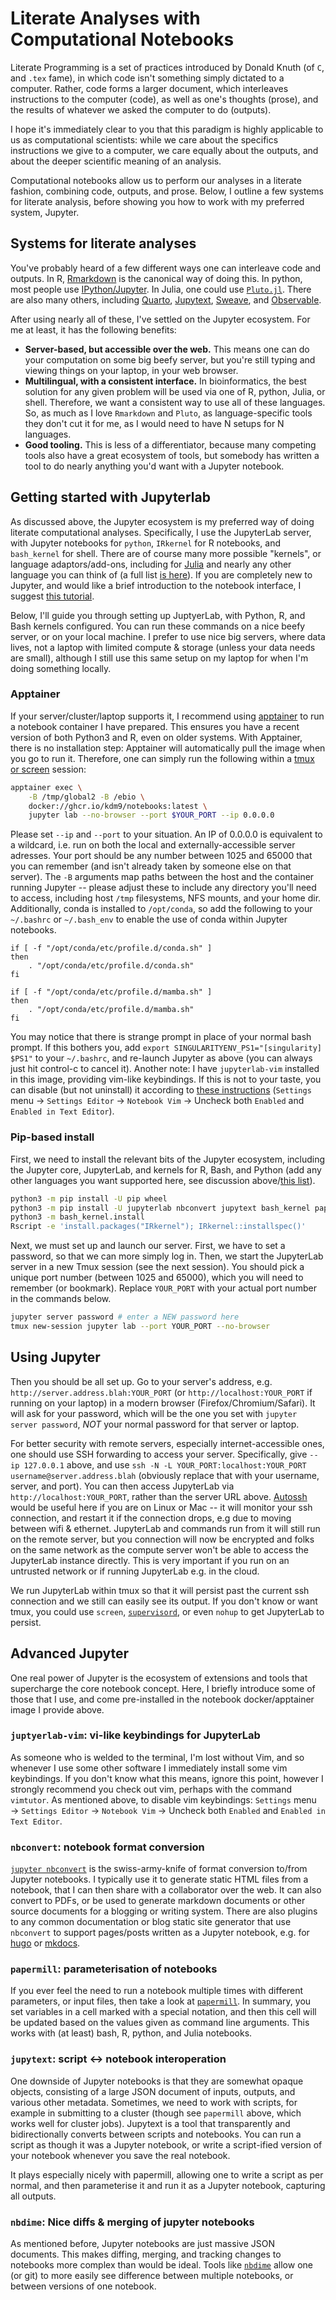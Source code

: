 # Literate Analyses with Computational Notebooks

Literate Programming is a set of practices introduced by Donald Knuth (of `C`, and `.tex` fame), in which code isn't something simply dictated to a computer. Rather, code forms a larger document, which interleaves instructions to the computer (code), as well as one's thoughts (prose), and the results of whatever we asked the computer to do (outputs).

I hope it's immediately clear to you that this paradigm is highly applicable to us as computational scientists: while we care about the specifics instructions we give to a computer, we care equally about the outputs, and about the deeper scientific meaning of an analysis.

Computational notebooks allow us to perform our analyses in a literate fashion, combining code, outputs, and prose. Below, I outline a few systems for literate analysis, before showing you how to work with my preferred system, Jupyter.

## Systems for literate analyses

You've probably heard of a few different ways one can interleave code and outputs. In R, [Rmarkdown](https://rmarkdown.rstudio.com/) is the canonical way of doing this. In python, most people use [IPython/Jupyter](https://jupyter-notebook.readthedocs.io/en/stable/notebook.html). In Julia, one could use [`Pluto.jl`](https://plutojl.org/). There are also many others, including [Quarto](https://quarto.org/), [Jupytext](https://github.com/mwouts/jupytext), [Sweave](https://en.wikipedia.org/wiki/Sweave), and [Observable](https://observablehq.com/).

After using nearly all of these, I've settled on the Jupyter ecosystem. For me at least, it has the following benefits:

- **Server-based, but accessible over the web.** This means one can do your computation on some big beefy server, but you're still typing and viewing things on your laptop, in your web browser.
- **Multilingual, with a consistent interface.** In bioinformatics, the best solution for any given problem will be used via one of R, python, Julia, or shell. Therefore, we want a consistent way to use all of these languages. So, as much as I love `Rmarkdown` and `Pluto`, as language-specific tools they don't cut it for me, as I would need to have N setups for N languages.
- **Good tooling.** This is less of a differentiator, because many competing tools also have a great ecosystem of tools, but somebody has written a tool to do nearly anything you'd want with a Jupyter notebook.


## Getting started with Jupyterlab

As discussed above, the Jupyter ecosystem is my preferred way of doing literate computational analyses. Specifically, I use the JupyterLab server, with Jupyter notebooks for `python`, `IRkernel` for R notebooks, and `bash_kernel` for shell. There are of course many more possible "kernels", or language adaptors/add-ons, including for [Julia](https://github.com/JuliaLang/IJulia.jl) and nearly any other language you can think of (a full list [is here](https://github.com/jupyter/jupyter/wiki/Jupyter-kernels)). If you are completely new to Jupyter, and would like a brief introduction to the notebook interface, I suggest [this tutorial](https://jupyter-notebook.readthedocs.io/en/stable/ui_components.html). 

Below, I'll guide you through setting up JuptyerLab, with Python, R, and Bash kernels configured. You can run these commands on a nice beefy server, or on your local machine. I prefer to use nice big servers, where data lives, not a laptop with limited compute & storage (unless your data needs are small), although I still use this same setup on my laptop for when I'm doing something locally.

### Apptainer

If your server/cluster/laptop supports it, I recommend using [apptainer](https://apptainer.org/) to run a notebook container I have prepared. This ensures you have a recent version of both Python3 and R, even on older systems. With Apptainer, there is no installation step: Apptainer will automatically pull the image when you go to run it. Therefore, one can simply run the following within a [tmux or screen](./terminal.md#tmux) session:

```bash
apptainer exec \
	-B /tmp/global2 -B /ebio \
	docker://ghcr.io/kdm9/notebooks:latest \
	jupyter lab --no-browser --port $YOUR_PORT --ip 0.0.0.0

```

Please set `--ip` and `--port` to your situation. An IP of 0.0.0.0 is equivalent to a wildcard, i.e. run on both the local and externally-accessible server adresses. Your port should be any number between 1025 and 65000 that you can remember (and isn't already taken by someone else on that server). The `-B` arguments map paths between the host and the container running Jupyter -- please adjust these to include any directory you'll need to access, including host `/tmp` filesystems, NFS mounts, and your home dir. Additionally, conda is installed to `/opt/conda`, so add the following to your `~/.bashrc` or `~/.bash_env` to enable the use of conda within Jupyter notebooks.

```
if [ -f "/opt/conda/etc/profile.d/conda.sh" ]
then
    . "/opt/conda/etc/profile.d/conda.sh"
fi

if [ -f "/opt/conda/etc/profile.d/mamba.sh" ]
then
    . "/opt/conda/etc/profile.d/mamba.sh"
fi
```

You may notice that there is strange prompt in place of your normal bash prompt. If this bothers you, add `export SINGULARITYENV_PS1="[singularity] $PS1"` to your `~/.bashrc`, and re-launch Jupyter as above (you can always just hit control-c to cancel it). Another note: I have `jupyterlab-vim` installed in this image, providing vim-like keybindings. If this is not to your taste, you can disable (but not uninstall) it according to [these instructions](https://github.com/jupyterlab-contrib/jupyterlab-vim/issues/142#issuecomment-2211175299) (`Settings` menu → `Settings Editor` → `Notebook Vim` → Uncheck both `Enabled` and `Enabled in Text Editor`).

### Pip-based install

First, we need to install the relevant bits of the Jupyter ecosystem, including the Jupyter core, JupyterLab, and kernels for R, Bash, and Python (add any other languages you want supported here, see discussion above/[this list](https://github.com/jupyter/jupyter/wiki/Jupyter-kernels)).

```bash
python3 -m pip install -U pip wheel
python3 -m pip install -U jupyterlab nbconvert jupytext bash_kernel papermill
python3 -m bash_kernel.install
Rscript -e 'install.packages("IRkernel"); IRkernel::installspec()'
```


Next, we must set up and launch our server. First, we have to set a password, so that we can more simply log in. Then, we start the JupyterLab server in a new Tmux session (see the next session). You should pick a unique port number (between 1025 and 65000), which you will need to remember (or bookmark). Replace `YOUR_PORT` with your actual port number in the commands below.

```bash
jupyter server password # enter a NEW password here
tmux new-session jupyter lab --port YOUR_PORT --no-browser
```


## Using Jupyter

Then you should be all set up. Go to your server's address, e.g. `http://server.address.blah:YOUR_PORT` (or `http://localhost:YOUR_PORT` if running on your laptop) in a modern browser (Firefox/Chromium/Safari). It will ask for your password, which will be the one you set with `jupyter server password`, *NOT* your normal password for that server or laptop.


For better security with remote servers, especially internet-accessible ones, one should use SSH forwarding to access your server. Specifically, give `--ip 127.0.0.1` above, and use `ssh -N -L YOUR_PORT:localhost:YOUR_PORT username@server.address.blah` (obviously replace that with your username, server, and port). You can then access JupyterLab via `http://localhost:YOUR_PORT`, rather than the server URL above. [Autossh](https://linux.die.net/man/1/autossh) would be useful here if you are on Linux or Mac -- it will monitor your ssh connection, and restart it if the connection drops, e.g due to moving between wifi & ethernet. JupyterLab and commands run from it will still run on the remote server, but you connection will now be encrypted and folks on the same network as the compute server won't be able to access the JupyterLab instance directly. This is very important if you run on an untrusted network or if running JupyterLab e.g. in the cloud.

We run JupyterLab within tmux so that it will persist past the current ssh connection and we still can easily see its output. If you don't know or want tmux, you could use `screen`, [`supervisord`](https://supervisord.org/), or even `nohup` to get JupyterLab to persist.


## Advanced Jupyter

One real power of Jupyter is the ecosystem of extensions and tools that supercharge the core notebook concept. Here, I briefly introduce some of those that I use, and come pre-installed in the notebook docker/apptainer image I provide above.

### `juptyerlab-vim`: vi-like keybindings for JupyterLab

As someone who is welded to the terminal, I'm lost without Vim, and so whenever I use some other software I immediately install some vim keybindings. If you don't know what this means, ignore this point, however I strongly recommend you check out vim, perhaps with the command `vimtutor`. As mentioned above, to disable vim keybindings: `Settings` menu → `Settings Editor` → `Notebook Vim` → Uncheck both `Enabled` and `Enabled in Text Editor`.

### `nbconvert`: notebook format conversion

[`jupyter nbconvert`](https://nbconvert.readthedocs.io/en/latest/index.html) is the swiss-army-knife of format conversion to/from Jupyter notebooks. I typically use it to generate static HTML files from a notebook, that I can then share with a collaborator over the web. It can also convert to PDFs, or be used to generate markdown documents or other source documents for a blogging or writing system. There are also plugins to any common documentation or blog static site generator that use `nbconvert` to support pages/posts written as a Jupyter notebook, e.g. for [hugo](https://knowsuchagency.github.io/hugo_jupyter/) or [mkdocs](https://pypi.org/project/mkdocs-jupyter/). 


### `papermill`: parameterisation of notebooks

If you ever feel the need to run a notebook multiple times with different parameters, or input files, then take a look at [`papermill`](https://papermill.readthedocs.io/en/latest/). In summary, you set variables in a cell marked with a special notation, and then this cell will be updated based on the values given as command line arguments. This works with (at least) bash, R, python, and Julia notebooks.

### `jupytext`: script <-> notebook interoperation

One downside of Jupyter notebooks is that they are somewhat opaque objects, consisting of a large JSON document of inputs, outputs, and various other metadata. Sometimes, we need to work with scripts, for example in submitting to a cluster (though see `papermill` above, which works well for cluster jobs). Jupytext is a tool that transparently and bidirectionally converts between scripts and notebooks. You can run a script as though it was a Jupyter notebook, or write a script-ified version of your notebook whenever you save the real notebook.

It plays especially nicely with papermill, allowing one to write a script as per normal, and then parameterise it and run it as a Jupyter notebook, capturing all outputs.

### `nbdime`: Nice diffs & merging of jupyter notebooks

As mentioned before, Jupyter notebooks are just massive JSON documents. This makes diffing, merging, and tracking changes to notebooks more complex than would be ideal. Tools like [`nbdime`](https://github.com/jupyter/nbdime) allow one (or git) to more easily see difference between multiple notebooks, or between versions of one notebook.

